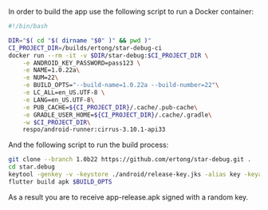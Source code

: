 
In order to build the app use the following script to run a Docker container: 

```bash
#!/bin/bash

DIR="$( cd "$( dirname "$0" )" && pwd )"
CI_PROJECT_DIR=/builds/ertong/star-debug-ci
docker run --rm -it -v $DIR/star-debug:$CI_PROJECT_DIR \
    -e ANDROID_KEY_PASSWORD=pass123 \
    -e NAME=1.0.22a\
    -e NUM=22\
    -e BUILD_OPTS="--build-name=1.0.22a --build-number=22"\
    -e LC_ALL=en_US.UTF-8 \
    -e LANG=en_US.UTF-8\
    -e PUB_CACHE=${CI_PROJECT_DIR}/.cache/.pub-cache\
    -e GRADLE_USER_HOME=${CI_PROJECT_DIR}/.cache/.gradle\
    -w $CI_PROJECT_DIR\
    respo/android-runner:cirrus-3.10.1-api33
```

And the following script to run the build process:
```bash
git clone --branch 1.0b22 https://github.com/ertong/star-debug.git .
cd star.debug
keytool -genkey -v -keystore ./android/release-key.jks -alias key -keyalg RSA -keysize 2048 -validity 10000 -keypass pass123 -storepass pass123 -dname "cn=Test, ou=Test, o=test, c=UA"
flutter build apk $BUILD_OPTS
```

As a result you are to receive app-release.apk signed with a random key. 

